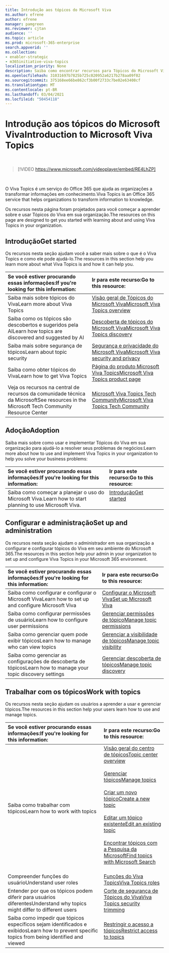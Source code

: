 ```yaml
---
title: Introdução aos tópicos do Microsoft Viva
ms.author: efrene
author: efrene
manager: pamgreen
ms.reviewer: cjtan
audience: ''
ms.topic: article
ms.prod: microsoft-365-enterprise
search.appverid: ''
ms.collection:
- enabler-strategic
- m365initiative-viva-topics
localization_priority: None
description: Saiba como encontrar recursos para Tópicos do Microsoft Viva.
ms.openlocfilehash: 31031697b7825b725c020952a6217b278aa09f02
ms.sourcegitcommit: 375168ee66be862cf3b00f2733c7be02e63408cf
ms.translationtype: MT
ms.contentlocale: pt-BR
ms.lasthandoff: 03/04/2021
ms.locfileid: "50454118"
---
```

# <a name="introduction-to-microsoft-viva-topics"></a><span data-ttu-id="2c0e7-103">Introdução aos tópicos do Microsoft Viva</span><span class="sxs-lookup"><span data-stu-id="2c0e7-103">Introduction to Microsoft Viva Topics</span></span>

</br>

> [!VIDEO https://www.microsoft.com/videoplayer/embed/RE4LhZP]  

</br>


<span data-ttu-id="2c0e7-104">O Viva Topics é um serviço do Office 365 que ajuda as organizações a transformar informações em conhecimento.</span><span class="sxs-lookup"><span data-stu-id="2c0e7-104">Viva Topics is an Office 365 service that helps organizations to transform information to knowledge.</span></span>

<span data-ttu-id="2c0e7-105">Os recursos nesta página foram projetados para você começar a aprender sobre e usar Tópicos do Viva em sua organização.</span><span class="sxs-lookup"><span data-stu-id="2c0e7-105">The resources on this page are designed to get you started with learning about and using Viva Topics in your organization.</span></span>

## <a name="get-started"></a><span data-ttu-id="2c0e7-106">Introdução</span><span class="sxs-lookup"><span data-stu-id="2c0e7-106">Get started</span></span>

<span data-ttu-id="2c0e7-107">Os recursos nesta seção ajudam você a saber mais sobre o que é o Viva Topics e como ele pode ajudá-lo.</span><span class="sxs-lookup"><span data-stu-id="2c0e7-107">The resources in this section help you learn more about what Viva Topics  is and how it can help you.</span></span>

| <span data-ttu-id="2c0e7-108">Se você estiver procurando essas informações:</span><span class="sxs-lookup"><span data-stu-id="2c0e7-108">If you're looking for this information:</span></span> | <span data-ttu-id="2c0e7-109">Ir para este recurso:</span><span class="sxs-lookup"><span data-stu-id="2c0e7-109">Go to this resource:</span></span> |
|:-----|:-----|
|<span data-ttu-id="2c0e7-110">Saiba mais sobre tópicos do Viva</span><span class="sxs-lookup"><span data-stu-id="2c0e7-110">Learn more about Viva Topics</span></span>|[<span data-ttu-id="2c0e7-111">Visão geral de Tópicos do Microsoft Viva</span><span class="sxs-lookup"><span data-stu-id="2c0e7-111">Microsoft Viva Topics overview</span></span>](topic-experiences-overview.md)|
|<span data-ttu-id="2c0e7-112">Saiba como os tópicos são descobertos e sugeridos pela AI</span><span class="sxs-lookup"><span data-stu-id="2c0e7-112">Learn how topics are discovered and suggested by AI</span></span>|[<span data-ttu-id="2c0e7-113">Descoberta de tópicos do Microsoft Viva</span><span class="sxs-lookup"><span data-stu-id="2c0e7-113">Microsoft Viva Topics discovery</span></span>](topic-experiences-discovery.md)|
|<span data-ttu-id="2c0e7-114">Saiba mais sobre segurança de tópicos</span><span class="sxs-lookup"><span data-stu-id="2c0e7-114">Learn about topic security</span></span>|[<span data-ttu-id="2c0e7-115">Segurança e privacidade do Microsoft Viva</span><span class="sxs-lookup"><span data-stu-id="2c0e7-115">Microsoft Viva security and privacy</span></span>](topic-experiences-security-privacy.md)|
|<span data-ttu-id="2c0e7-116">Saiba como obter tópicos do Viva</span><span class="sxs-lookup"><span data-stu-id="2c0e7-116">Learn how to get Viva Topics</span></span>|[<span data-ttu-id="2c0e7-117">Página do produto Microsoft Viva Topics</span><span class="sxs-lookup"><span data-stu-id="2c0e7-117">Microsoft Viva Topics product page</span></span>](https://www.microsoft.com/microsoft-viva/topics?activetab=pivot%3aoverviewtab)|
|<span data-ttu-id="2c0e7-118">Veja os recursos na central de recursos da comunidade técnica da Microsoft</span><span class="sxs-lookup"><span data-stu-id="2c0e7-118">See resources in the Microsoft Tech Community Resource Center</span></span>|[<span data-ttu-id="2c0e7-119">Microsoft Viva Topics Tech Community</span><span class="sxs-lookup"><span data-stu-id="2c0e7-119">Microsoft Viva Topics Tech Community</span></span>](https://resources.techcommunity.microsoft.com/viva-topics/)|



## <a name="adoption"></a><span data-ttu-id="2c0e7-120">Adoção</span><span class="sxs-lookup"><span data-stu-id="2c0e7-120">Adoption</span></span>

<span data-ttu-id="2c0e7-121">Saiba mais sobre como usar e implementar Tópicos do Viva em sua organização para ajudá-lo a resolver seus problemas de negócios:</span><span class="sxs-lookup"><span data-stu-id="2c0e7-121">Learn more about how to use and implement Viva Topics in your organization to help you solve your business problems:</span></span> 

| <span data-ttu-id="2c0e7-122">Se você estiver procurando essas informações:</span><span class="sxs-lookup"><span data-stu-id="2c0e7-122">If you're looking for this information:</span></span> | <span data-ttu-id="2c0e7-123">Ir para este recurso:</span><span class="sxs-lookup"><span data-stu-id="2c0e7-123">Go to this resource:</span></span> |
|:-----|:-----|
|<span data-ttu-id="2c0e7-124">Saiba como começar a planejar o uso do Microsoft Viva.</span><span class="sxs-lookup"><span data-stu-id="2c0e7-124">Learn how to start planning to use Microsoft Viva.</span></span> |[<span data-ttu-id="2c0e7-125">Introdução</span><span class="sxs-lookup"><span data-stu-id="2c0e7-125">Get started</span></span>](topics-adoption-getstarted.md)<br><br>|  

## <a name="set-up-and-administration"></a><span data-ttu-id="2c0e7-126">Configurar e administração</span><span class="sxs-lookup"><span data-stu-id="2c0e7-126">Set up and administration</span></span>

<span data-ttu-id="2c0e7-127">Os recursos nesta seção ajudam o administrador em sua organização a configurar e configurar tópicos do Viva em seu ambiente do Microsoft 365.</span><span class="sxs-lookup"><span data-stu-id="2c0e7-127">The resources in this section help your admin in your organization to set up and configure Viva Topics in your Microsoft 365 environment.</span></span>

| <span data-ttu-id="2c0e7-128">Se você estiver procurando essas informações:</span><span class="sxs-lookup"><span data-stu-id="2c0e7-128">If you're looking for this information:</span></span> | <span data-ttu-id="2c0e7-129">Ir para este recurso:</span><span class="sxs-lookup"><span data-stu-id="2c0e7-129">Go to this resource:</span></span> |
|:-----|:-----|
|<span data-ttu-id="2c0e7-130">Saiba como configurar e configurar o Microsoft Viva</span><span class="sxs-lookup"><span data-stu-id="2c0e7-130">Learn how to set up and configure Microsoft Viva</span></span>|[<span data-ttu-id="2c0e7-131">Configurar o Microsoft Viva</span><span class="sxs-lookup"><span data-stu-id="2c0e7-131">Set up Microsoft Viva</span></span>](set-up-topic-experiences.md)|
|<span data-ttu-id="2c0e7-132">Saiba como configurar permissões de usuário</span><span class="sxs-lookup"><span data-stu-id="2c0e7-132">Learn how to configure user permissions</span></span>|[<span data-ttu-id="2c0e7-133">Gerenciar permissões de tópico</span><span class="sxs-lookup"><span data-stu-id="2c0e7-133">Manage topic permissions</span></span>](topic-experiences-user-permissions.md)|
|<span data-ttu-id="2c0e7-134">Saiba como gerenciar quem pode exibir tópicos</span><span class="sxs-lookup"><span data-stu-id="2c0e7-134">Learn how to manage who can view topics</span></span>|[<span data-ttu-id="2c0e7-135">Gerenciar a visibilidade de tópicos</span><span class="sxs-lookup"><span data-stu-id="2c0e7-135">Manage topic visibility</span></span>](topic-experiences-knowledge-rules.md)|
|<span data-ttu-id="2c0e7-136">Saiba como gerenciar as configurações de descoberta de tópicos</span><span class="sxs-lookup"><span data-stu-id="2c0e7-136">Learn how to manage your topic discovery settings</span></span>|[<span data-ttu-id="2c0e7-137">Gerenciar descoberta de tópicos</span><span class="sxs-lookup"><span data-stu-id="2c0e7-137">Manage topic discovery</span></span>](topic-experiences-discovery.md)|

## <a name="work-with-topics"></a><span data-ttu-id="2c0e7-138">Trabalhar com os tópicos</span><span class="sxs-lookup"><span data-stu-id="2c0e7-138">Work with topics</span></span>

<span data-ttu-id="2c0e7-139">Os recursos nesta seção ajudam os usuários a aprender a usar e gerenciar tópicos.</span><span class="sxs-lookup"><span data-stu-id="2c0e7-139">The resources in this section help your users learn how to use and manage topics.</span></span>

| <span data-ttu-id="2c0e7-140">Se você estiver procurando essas informações:</span><span class="sxs-lookup"><span data-stu-id="2c0e7-140">If you're looking for this information:</span></span> | <span data-ttu-id="2c0e7-141">Ir para este recurso:</span><span class="sxs-lookup"><span data-stu-id="2c0e7-141">Go to this resource:</span></span> |
|:-----|:-----|
|<span data-ttu-id="2c0e7-142">Saiba como trabalhar com tópicos</span><span class="sxs-lookup"><span data-stu-id="2c0e7-142">Learn how to work with topics</span></span>|[<span data-ttu-id="2c0e7-143">Visão geral do centro de tópicos</span><span class="sxs-lookup"><span data-stu-id="2c0e7-143">Topic center overview</span></span>](topic-center-overview.md)<br><br>[<span data-ttu-id="2c0e7-144">Gerenciar tópicos</span><span class="sxs-lookup"><span data-stu-id="2c0e7-144">Manage topics</span></span>](manage-topics.md)<br><br>[<span data-ttu-id="2c0e7-145">Criar um novo tópico</span><span class="sxs-lookup"><span data-stu-id="2c0e7-145">Create a new topic</span></span>](create-a-topic.md)<br><br>[<span data-ttu-id="2c0e7-146">Editar um tópico existente</span><span class="sxs-lookup"><span data-stu-id="2c0e7-146">Edit an existing topic</span></span>](edit-a-topic.md)<br><br>[<span data-ttu-id="2c0e7-147">Encontrar tópicos com a Pesquisa da Microsoft</span><span class="sxs-lookup"><span data-stu-id="2c0e7-147">Find topics with Microsoft Search</span></span>](search.md)<br><br>|
|<span data-ttu-id="2c0e7-148">Compreender funções do usuário</span><span class="sxs-lookup"><span data-stu-id="2c0e7-148">Understand user roles</span></span>|[<span data-ttu-id="2c0e7-149">Funções do Viva Topics</span><span class="sxs-lookup"><span data-stu-id="2c0e7-149">Viva Topics roles</span></span>](topic-experiences-roles.md)|
|<span data-ttu-id="2c0e7-150">Entender por que os tópicos podem diferir para usuários diferentes</span><span class="sxs-lookup"><span data-stu-id="2c0e7-150">Understand why topics might differ to different users</span></span>|[<span data-ttu-id="2c0e7-151">Corte de segurança de Tópicos do Viva</span><span class="sxs-lookup"><span data-stu-id="2c0e7-151">Viva Topics security trimming</span></span>](topic-experiences-security-trimming.md)|
|<span data-ttu-id="2c0e7-152">Saiba como impedir que tópicos específicos sejam identificados e exibidos</span><span class="sxs-lookup"><span data-stu-id="2c0e7-152">Learn how to prevent specific topics from being identified and viewed</span></span>|[<span data-ttu-id="2c0e7-153">Restringir o acesso a tópicos</span><span class="sxs-lookup"><span data-stu-id="2c0e7-153">Restrict access to topics</span></span>](restrict-access-to-topics.md)|




